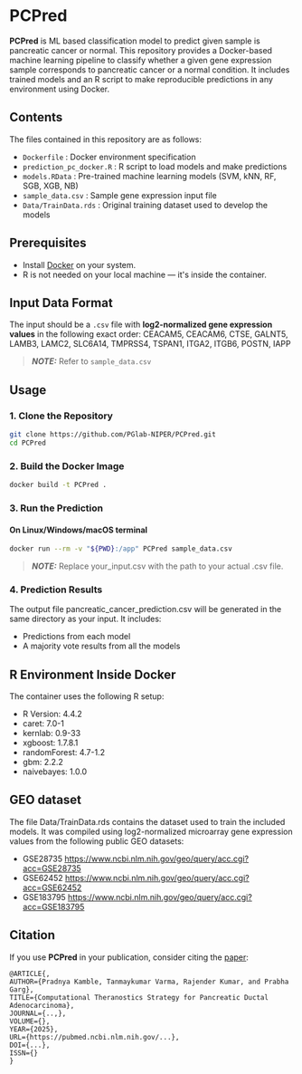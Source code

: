 # PCPred

**PCPred** is ML based classification model to predict given sample is pancreatic cancer or normal.
This repository provides a Docker-based machine learning pipeline to classify whether a given gene expression sample corresponds to pancreatic cancer or a normal condition. It includes trained models and an R script to make reproducible predictions in any environment using Docker.

## Contents

The files contained in this repository are as follows:

- `Dockerfile` : Docker environment specification  
- `prediction_pc_docker.R` : R script to load models and make predictions  
- `models.RData` : Pre-trained machine learning models (SVM, kNN, RF, SGB, XGB, NB)  
- `sample_data.csv` : Sample gene expression input file  
- `Data/TrainData.rds` : Original training dataset used to develop the models  

## Prerequisites

- Install [Docker](https://www.docker.com/) on your system.
- R is not needed on your local machine — it's inside the container.

## Input Data Format

The input should be a `.csv` file with **log2-normalized gene expression values** in the following exact order:
CEACAM5, CEACAM6,	CTSE,	GALNT5,	LAMB3,	LAMC2,	SLC6A14,	TMPRSS4,	TSPAN1,	ITGA2,	ITGB6,	POSTN,	IAPP
> **_NOTE:_** Refer to `sample_data.csv`

## Usage

### 1. Clone the Repository
```bash
git clone https://github.com/PGlab-NIPER/PCPred.git
cd PCPred
```
### 2. Build the Docker Image
```bash
docker build -t PCPred .
```
### 3. Run the Prediction
#### On Linux/Windows/macOS terminal
```bash
docker run --rm -v "${PWD}:/app" PCPred sample_data.csv
```
> **_NOTE:_**  Replace your_input.csv with the path to your actual .csv file.

### 4. Prediction Results
The output file pancreatic_cancer_prediction.csv will be generated in the same directory as your input. It includes:
* Predictions from each model
* A majority vote results from all the models


## R Environment Inside Docker
The container uses the following R setup:
* R Version: 4.4.2
* caret: 7.0-1
* kernlab: 0.9-33
* xgboost: 1.7.8.1
* randomForest: 4.7-1.2
* gbm: 2.2.2
* naivebayes: 1.0.0

## GEO dataset 
The file Data/TrainData.rds contains the dataset used to train the included models. It was compiled using log2-normalized microarray gene expression values from the following public GEO datasets:
* GSE28735 https://www.ncbi.nlm.nih.gov/geo/query/acc.cgi?acc=GSE28735
* GSE62452 https://www.ncbi.nlm.nih.gov/geo/query/acc.cgi?acc=GSE62452
* GSE183795 https://www.ncbi.nlm.nih.gov/geo/query/acc.cgi?acc=GSE183795

## Citation
If you use  **PCPred** in your publication, consider citing the [paper]([https://pubmed.ncbi.nlm.nih.gov/.../]):
```
@ARTICLE{,
AUTHOR={Pradnya Kamble, Tanmaykumar Varma, Rajender Kumar, and Prabha Garg},   
TITLE={Computational Theranostics Strategy for Pancreatic Ductal Adenocarcinoma},      
JOURNAL={..,},      
VOLUME={},           
YEAR={2025},     
URL={https://pubmed.ncbi.nlm.nih.gov/...},       
DOI={...},      	
ISSN={}
}
```


